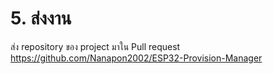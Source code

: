#  5. ส่งงาน

ส่ง repository ของ project มาใน Pull request
https://github.com/Nanapon2002/ESP32-Provision-Manager
